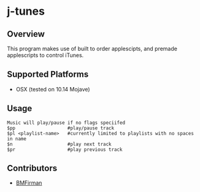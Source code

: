 # j-tunes

## Overview
This program makes use of built to order applescipts, and premade applescripts to control iTunes.

## Supported Platforms
* OSX (tested on 10.14 Mojave)

## Usage
```
Music will play/pause if no flags speciifed
$pp                   #play/pause track
$pl <playlist-name>   #currently limited to playlists with no spaces in name
$n                    #play next track
$pr                   #play previous track
```

## Contributors
* [BMFirman](https://github.com/BMFirman/)
